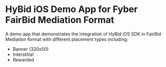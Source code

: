# HyBid iOS Demo App for Fyber FairBid Mediation Format
A demo app that demonstrates the integration of HyBid iOS SDK in FairBid Mediation format with different placement types including:
* Banner (320x50)
* Interstitial
* Rewarded
